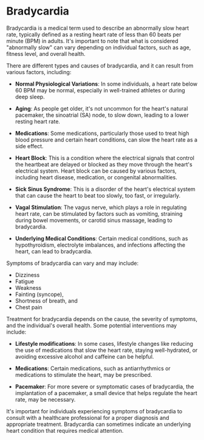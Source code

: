 # Bradycardia

Bradycardia is a medical term used to describe an abnormally slow heart rate, typically defined as a resting heart rate of less than 60 beats per minute (BPM) in adults. It's important to note that what is considered "abnormally slow" can vary depending on individual factors, such as age, fitness level, and overall health.

There are different types and causes of bradycardia, and it can result from various factors, including:

* **Normal Physiological Variations**: In some individuals, a heart rate below 60 BPM may be normal, especially in well-trained athletes or during deep sleep.

* **Aging**: As people get older, it's not uncommon for the heart's natural pacemaker, the sinoatrial (SA) node, to slow down, leading to a lower resting heart rate.

* **Medications**: Some medications, particularly those used to treat high blood pressure and certain heart conditions, can slow the heart rate as a side effect.

* **Heart Block**: This is a condition where the electrical signals that control the heartbeat are delayed or blocked as they move through the heart's electrical system. Heart block can be caused by various factors, including heart disease, medication, or congenital abnormalities.

* **Sick Sinus Syndrome**: This is a disorder of the heart's electrical system that can cause the heart to beat too slowly, too fast, or irregularly.

* **Vagal Stimulation**: The vagus nerve, which plays a role in regulating heart rate, can be stimulated by factors such as vomiting, straining during bowel movements, or carotid sinus massage, leading to bradycardia.

* **Underlying Medical Conditions**: Certain medical conditions, such as hypothyroidism, electrolyte imbalances, and infections affecting the heart, can lead to bradycardia.

Symptoms of bradycardia can vary and may include:

* Dizziness
* Fatigue
* Weakness
* Fainting (syncope),
* Shortness of breath, and
* Chest pain

Treatment for bradycardia depends on the cause, the severity of symptoms, and the individual's overall health. Some potential interventions may include:

* **Lifestyle modifications**: In some cases, lifestyle changes like reducing the use of medications that slow the heart rate, staying well-hydrated, or avoiding excessive alcohol and caffeine can be helpful.

* **Medications**: Certain medications, such as antiarrhythmics or medications to stimulate the heart, may be prescribed.

* **Pacemaker**: For more severe or symptomatic cases of bradycardia, the implantation of a pacemaker, a small device that helps regulate the heart rate, may be necessary.

It's important for individuals experiencing symptoms of bradycardia to consult with a healthcare professional for a proper diagnosis and appropriate treatment. Bradycardia can sometimes indicate an underlying heart condition that requires medical attention.
